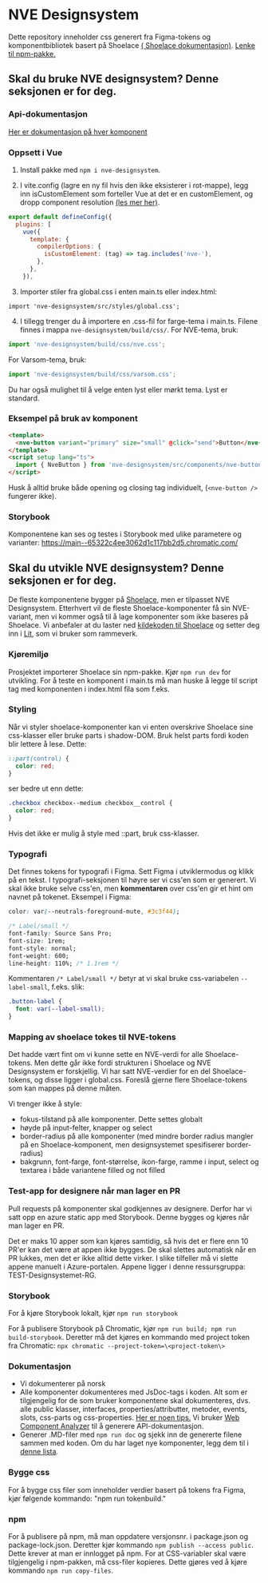 # NVE Designsystem

Dette repository inneholder css generert fra Figma-tokens og komponentbibliotek basert på Shoelace [( Shoelace dokumentasjon)](https://shoelace.style/).
[Lenke til npm-pakke.](https://www.npmjs.com/package/nve-designsystem)

## Skal du bruke NVE designsystem? Denne seksjonen er for deg.

### Api-dokumentasjon

[Her er dokumentasjon på hver komponent](./doc/components.md)

### **Oppsett i Vue**

1. Install pakke med `npm i nve-designsystem`.

2. I vite.config (lagre en ny fil hvis den ikke eksisterer i rot-mappe), legg inn isCustomElement som forteller Vue at det er en customElement, og dropp component resolution [(les mer her)](https://vuejs.org/guide/extras/web-components.html).

```js
export default defineConfig({
  plugins: [
    vue({
      template: {
        compilerOptions: {
          isCustomElement: (tag) => tag.includes('nve-'),
        },
      },
    }),
```

3. Importer stiler fra global.css i enten main.ts eller index.html:

```
import 'nve-designsystem/src/styles/global.css';
```

4. I tillegg trenger du å importere en .css-fil for farge-tema i main.ts. Filene finnes i mappa `nve-designsystem/build/css/`. For NVE-tema, bruk:

```ts
import 'nve-designsystem/build/css/nve.css';
```

For Varsom-tema, bruk:

```ts
import 'nve-designsystem/build/css/varsom.css';
```

Du har også mulighet til å velge enten lyst eller mørkt tema. Lyst er standard.

### **Eksempel på bruk av komponent**

```html
<template>
  <nve-button variant="primary" size="small" @click="send">Button</nve-button>
</template>
<script setup lang="ts">
  import { NveButton } from 'nve-designsystem/src/components/nve-button/nve-button';
</script>
```

Husk å alltid bruke både opening og closing tag individuelt, (`<nve-button />` fungerer ikke).

### **Storybook**

Komponentene kan ses og testes i Storybook med ulike parametere og varianter: https://main--65322c4ee3062d1c117bb2d5.chromatic.com/

## Skal du utvikle NVE designsystem? Denne seksjonen er for deg.

De fleste komponentene bygger på [Shoelace](https://shoelace.style/), men er tilpasset NVE Designsystem. Etterhvert vil de fleste Shoelace-komponenter få sin NVE-variant, men vi kommer også til å lage komponenter som ikke baseres på Shoelace. Vi anbefaler at du laster ned [kildekoden til Shoelace](https://github.com/shoelace-style/shoelace) og setter deg inn i [Lit](https://lit.dev/), som vi bruker som rammeverk.

### **Kjøremiljø**

Prosjektet importerer Shoelace sin npm-pakke. Kjør `npm run dev` for utvikling.
For å teste en komponent i main.ts må man huske å legge til script tag med komponenten i index.html fila som f.eks. <script type="module" src="/src/nve-button.ts"></script>

### **Styling**

Når vi styler shoelace-komponenter kan vi enten overskrive Shoelace sine css-klasser eller bruke parts i shadow-DOM.
Bruk helst parts fordi koden blir lettere å lese.
Dette:

```css
::part(control) {
  color: red;
}
```

ser bedre ut enn dette:

```css
.checkbox checkbox--medium checkbox__control {
  color: red;
}
```

Hvis det ikke er mulig å style med ::part, bruk css-klasser.

### **Typografi**

Det finnes tokens for typografi i Figma.
Sett Figma i utviklermodus og klikk på en tekst.
I typografi-seksjonen til høyre ser vi css'en som er generert. Vi skal ikke bruke selve css'en, men <b>kommentaren</b> over css'en gir et hint om navnet på tokenet. Eksempel i Figma:

```css
color: var(--neutrals-foreground-mute, #3c3f44);

/* Label/small */
font-family: Source Sans Pro;
font-size: 1rem;
font-style: normal;
font-weight: 600;
line-height: 110%; /* 1.1rem */
```

Kommentaren `/* Label/small */` betyr at vi skal bruke css-variabelen `--label-small`, f.eks. slik:

```css
.button-label {
  font: var(--label-small);
}
```

### **Mapping av shoelace tokes til NVE-tokens**

Det hadde vært fint om vi kunne sette en NVE-verdi for alle Shoelace-tokens. Men dette går ikke fordi strukturen i Shoelace og NVE Designsystem er forskjellig.
Vi har satt NVE-verdier for en del Shoelace-tokens, og disse ligger i global.css.
Foreslå gjerne flere Shoelace-tokens som kan mappes på denne måten.

Vi trenger ikke å style:

- fokus-tilstand på alle komponenter. Dette settes globalt
- høyde på input-felter, knapper og select
- border-radius på alle komponenter (med mindre border radius mangler på en Shoelace-komponent, men designsystemet spesifiserer border-radius)
- bakgrunn, font-farge, font-størrelse, ikon-farge, ramme i input, select og textarea i både variantene filled og not filled

### **Test-app for designere når man lager en PR**

Pull requests på komponenter skal godkjennes av designere. Derfor har vi satt opp en azure static app med Storybook. Denne bygges og kjøres når man lager en PR.

Det er maks 10 apper som kan kjøres samtidig, så hvis det er flere enn 10 PR'er kan det være at appen ikke bygges. De skal slettes automatisk når en PR lukkes, men det er ikke alltid dette virker. I slike tilfeller må vi slette appene manuelt i Azure-portalen. Appene ligger i denne ressursgruppa: TEST-Designsystemet-RG.

### **Storybook**

For å kjøre Storybook lokalt, kjør `npm run storybook`

For å publisere Storybook på Chromatic, kjør `npm run build; npm run build-storybook`. Deretter må det kjøres en kommando med project token fra Chromatic: `npx chromatic --project-token=\<project-token\>`

### Dokumentasjon

- Vi dokumenterer på norsk
- Alle komponenter dokumenteres med JsDoc-tags i koden. Alt som er tilgjengelig for de som bruker komponentene skal dokumenteres, dvs. alle public klasser, interfaces, properties/attributter, metoder, events, slots, css-parts og css-properties. [Her er noen tips.](https://github.com/runem/web-component-analyzer#-how-to-document-your-components-using-jsdoc)
  Vi bruker [Web Component Analyzer](https://github.com/runem/web-component-analyze) til å generere API-dokumentasjon.
- Generer .MD-filer med `npm run doc` og sjekk inn de genererte filene sammen med koden. Om du har laget nye komponenter, legg dem til i [denne lista](./doc/components.md).

### **Bygge css**

For å bygge css filer som inneholder verdier basert på tokens fra Figma, kjør følgende kommando: "npm run tokenbuild." <br>

### **npm**

For å publisere på npm, må man oppdatere versjonsnr. i package.json og package-lock.json. Deretter kjør kommando `npm publish --access public`. Dette krever at man er innlogget på npm. For at CSS-variabler skal være tilgjengelig i npm-pakken, må css-filer kopieres. Dette gjøres ved å kjøre kommando `npm run copy-files`.
